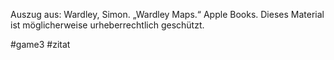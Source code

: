 Auszug aus: Wardley, Simon. „Wardley Maps.“ Apple Books. 
Dieses Material ist möglicherweise urheberrechtlich geschützt.

#game3 #zitat